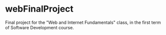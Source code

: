 # webFinalProject
Final project for the "Web and Internet Fundamentals" class, in the first term of Software Development course. 
